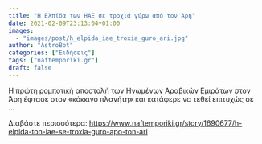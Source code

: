 ```yaml
---
title: "H Ελπίδα των ΗΑΕ σε τροχιά γύρω από τον Άρη"
date: 2021-02-09T23:13:04+01:00
images:
  - "images/post/h_elpida_iae_troxia_guro_ari.jpg"
author: "AstroBot"
categories: ["Ειδήσεις"]
tags: ["naftemporiki.gr"]
draft: false
---
```


Η πρώτη ρομποτική αποστολή των Ηνωμένων Αραβικών Εμιράτων στον Άρη έφτασε στον «κόκκινο πλανήτη» και κατάφερε να τεθεί επιτυχώς σε ...

Διαβάστε περισσότερα: https://www.naftemporiki.gr/story/1690677/h-elpida-ton-iae-se-troxia-guro-apo-ton-ari
